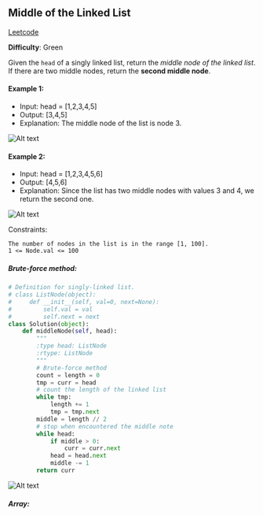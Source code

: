## Middle of the Linked List

[Leetcode](https://leetcode.com/problems/middle-of-the-linked-list/)

**Difficulty**: Green

Given the ```head``` of a singly linked list, return the _middle node of the linked list_. If there are two middle nodes, return the __second middle node__.

#### Example 1: 
- Input: head = [1,2,3,4,5]
- Output: [3,4,5]
- Explanation: The middle node of the list is node 3.

![Alt text](https://assets.leetcode.com/uploads/2021/07/23/lc-midlist1.jpg)

#### Example 2: 
- Input: head = [1,2,3,4,5,6]
- Output: [4,5,6]
- Explanation: Since the list has two middle nodes with values 3 and 4, we return the second one.

![Alt text](https://assets.leetcode.com/uploads/2021/07/23/lc-midlist2.jpg)

Constraints:

    The number of nodes in the list is in the range [1, 100].
    1 <= Node.val <= 100


##### Brute-force method: 
```Python
# Definition for singly-linked list.
# class ListNode(object):
#     def __init__(self, val=0, next=None):
#         self.val = val
#         self.next = next
class Solution(object):
    def middleNode(self, head):
        """
        :type head: ListNode
        :rtype: ListNode
        """
        # Brute-force method    
        count = length = 0
        tmp = curr = head
        # count the length of the linked list
        while tmp:
            length += 1
            tmp = tmp.next
        middle = length // 2
        # stop when encountered the middle note
        while head:
            if middle > 0:
                curr = curr.next
            head = head.next
            middle -= 1
        return curr
```
![Alt text](https://github.com/Quananhle/Data-Structure-and-Algorithms/blob/master/Codepath-Coding-Interview/photos/image.png)

##### Array: 
